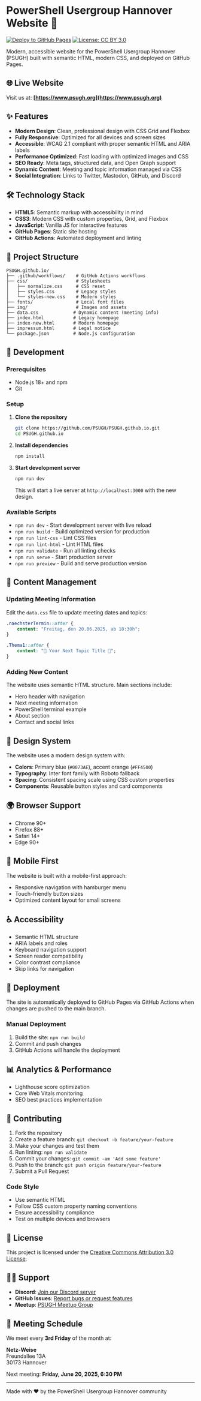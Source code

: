 # PowerShell Usergroup Hannover Website 🚀

[![Deploy to GitHub Pages](https://github.com/PSUGH/PSUGH.github.io/actions/workflows/deploy.yml/badge.svg)](https://github.com/PSUGH/PSUGH.github.io/actions/workflows/deploy.yml)
[![License: CC BY 3.0](https://img.shields.io/badge/License-CC%20BY%203.0-lightgrey.svg)](https://creativecommons.org/licenses/by/3.0/)

Modern, accessible website for the PowerShell Usergroup Hannover (PSUGH) built with semantic HTML, modern CSS, and deployed on GitHub Pages.

## 🌐 Live Website

Visit us at: **[https://www.psugh.org](https://www.psugh.org)**

## ✨ Features

- **Modern Design**: Clean, professional design with CSS Grid and Flexbox
- **Fully Responsive**: Optimized for all devices and screen sizes
- **Accessible**: WCAG 2.1 compliant with proper semantic HTML and ARIA labels
- **Performance Optimized**: Fast loading with optimized images and CSS
- **SEO Ready**: Meta tags, structured data, and Open Graph support
- **Dynamic Content**: Meeting and topic information managed via CSS
- **Social Integration**: Links to Twitter, Mastodon, GitHub, and Discord

## 🛠️ Technology Stack

- **HTML5**: Semantic markup with accessibility in mind
- **CSS3**: Modern CSS with custom properties, Grid, and Flexbox
- **JavaScript**: Vanilla JS for interactive features
- **GitHub Pages**: Static site hosting
- **GitHub Actions**: Automated deployment and linting

## 📁 Project Structure

```text
PSUGH.github.io/
├── .github/workflows/    # GitHub Actions workflows
├── css/                  # Stylesheets
│   ├── normalize.css     # CSS reset
│   ├── styles.css        # Legacy styles
│   └── styles-new.css    # Modern styles
├── fonts/                # Local font files
├── img/                  # Images and assets
├── data.css             # Dynamic content (meeting info)
├── index.html           # Legacy homepage
├── index-new.html       # Modern homepage
├── impressum.html       # Legal notice
└── package.json         # Node.js configuration
```

## 🚀 Development

### Prerequisites

- Node.js 18+ and npm
- Git

### Setup

1. **Clone the repository**

   ```bash
   git clone https://github.com/PSUGH/PSUGH.github.io.git
   cd PSUGH.github.io
   ```

2. **Install dependencies**

   ```bash
   npm install
   ```

3. **Start development server**

   ```bash
   npm run dev
   ```

   This will start a live server at `http://localhost:3000` with the new design.

### Available Scripts

- `npm run dev` - Start development server with live reload
- `npm run build` - Build optimized version for production
- `npm run lint-css` - Lint CSS files
- `npm run lint-html` - Lint HTML files
- `npm run validate` - Run all linting checks
- `npm run serve` - Start production server
- `npm run preview` - Build and serve production version

## 📝 Content Management

### Updating Meeting Information

Edit the `data.css` file to update meeting dates and topics:

```css
.naechsterTermin::after {
    content: "Freitag, den 20.06.2025, ab 18:30h";
}

.Thema1::after {
    content: "🚀 Your Next Topic Title 🚀";
}
```

### Adding New Content

The website uses semantic HTML structure. Main sections include:

- Hero header with navigation
- Next meeting information
- PowerShell terminal example
- About section
- Contact and social links

## 🎨 Design System

The website uses a modern design system with:

- **Colors**: Primary blue (`#0073AE`), accent orange (`#FF4500`)
- **Typography**: Inter font family with Roboto fallback
- **Spacing**: Consistent spacing scale using CSS custom properties
- **Components**: Reusable button styles and card components

## 🌍 Browser Support

- Chrome 90+
- Firefox 88+
- Safari 14+
- Edge 90+

## 📱 Mobile First

The website is built with a mobile-first approach:

- Responsive navigation with hamburger menu
- Touch-friendly button sizes
- Optimized content layout for small screens

## ♿ Accessibility

- Semantic HTML structure
- ARIA labels and roles
- Keyboard navigation support
- Screen reader compatibility
- Color contrast compliance
- Skip links for navigation

## 🔧 Deployment

The site is automatically deployed to GitHub Pages via GitHub Actions when changes are pushed to the main branch.

### Manual Deployment

1. Build the site: `npm run build`
2. Commit and push changes
3. GitHub Actions will handle the deployment

## 📊 Analytics & Performance

- Lighthouse score optimization
- Core Web Vitals monitoring
- SEO best practices implementation

## 🤝 Contributing

1. Fork the repository
2. Create a feature branch: `git checkout -b feature/your-feature`
3. Make your changes and test them
4. Run linting: `npm run validate`
5. Commit your changes: `git commit -am 'Add some feature'`
6. Push to the branch: `git push origin feature/your-feature`
7. Submit a Pull Request

### Code Style

- Use semantic HTML
- Follow CSS custom property naming conventions
- Ensure accessibility compliance
- Test on multiple devices and browsers

## 📄 License

This project is licensed under the [Creative Commons Attribution 3.0 License](https://creativecommons.org/licenses/by/3.0/de/).

## 🙋‍♂️ Support

- **Discord**: [Join our Discord server](https://discord.com/invite/eZCfJtBHqk)
- **GitHub Issues**: [Report bugs or request features](https://github.com/PSUGH/PSUGH.github.io/issues)
- **Meetup**: [PSUGH Meetup Group](https://www.meetup.com/psugh-hannover/)

## 📅 Meeting Schedule

We meet every **3rd Friday** of the month at:

**Netz-Weise**  
Freundallee 13A  
30173 Hannover

Next meeting: **Friday, June 20, 2025, 6:30 PM**

---

Made with ❤️ by the PowerShell Usergroup Hannover community
